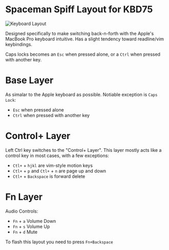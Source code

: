 # Spaceman Spiff Layout for KBD75

![Keyboard Layout](https://i.imgur.com/tQLYDvu.png)

<!-- http://www.keyboard-layout-editor.com/#/gists/c1e8a15c68e4c52eed84653f21ae2d29 -->

Designed specifically to make switching back-n-forth with the Apple's MacBook Pro keyboard intuitive. Has a slight tendency toward readline/vim keybindings.

Caps locks becomes an `Esc` when pressed alone, or a `Ctrl` when pressed with another key.

# Base Layer

As simalar to the Apple keyboard as possible. Notiable exception is `Caps Lock`:
- `Esc` when pressed alone
- `Ctrl` when pressed with another key

# Control+ Layer

Left Ctrl key switches to the "Control+ Layer". This layer mostly acts like a control key in most cases, with a few exceptions:

- `Ctl+` + `hjkl` are vim-style motion keys
- `Ctl+` + `p` and `Ctl+` + `n` are page up and down
- `Ctl+` + `Backspace` is forward delete

# Fn Layer

Audio Controls:
- `Fn` + `a` Volume Down
- `Fn` + `s` Volume Up
- `Fn` + `d` Mute

To flash this layout you need to press `Fn+Backspace`
